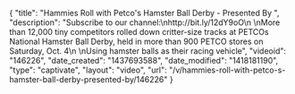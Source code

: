 {
    "title": "Hammies Roll with Petco's Hamster Ball Derby - Presented By ",
    "description": "Subscribe to our channel:\nhttp:\/\/bit.ly\/12dY9oO\n \nMore than 12,000 tiny competitors rolled down critter-size tracks at PETCOs National Hamster Ball Derby, held in more than 900 PETCO stores on Saturday, Oct. 4\n \nUsing hamster balls as their racing vehicle",
    "videoid": "146226",
    "date_created": "1437693588",
    "date_modified": "1418181190",
    "type": "captivate",
    "layout": "video",
    "url": "\/v\/hammies-roll-with-petco-s-hamster-ball-derby-presented-by\/146226"
}